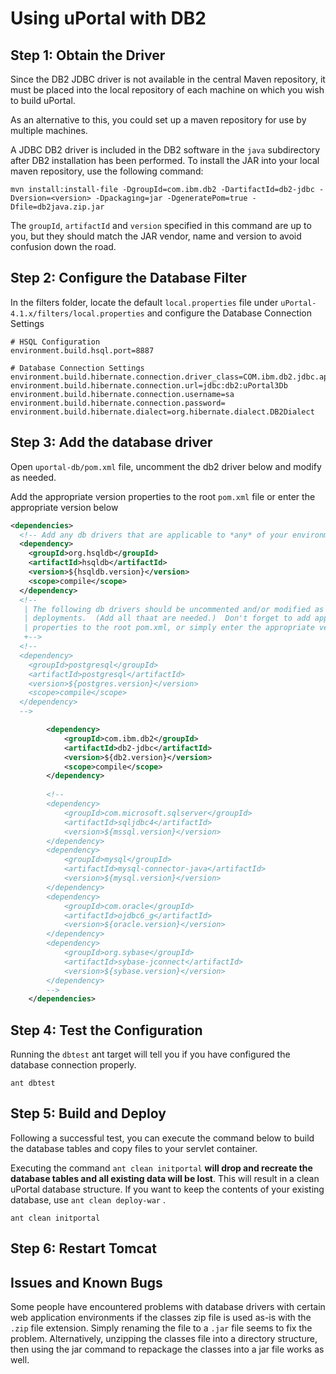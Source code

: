 # Using uPortal with DB2

## Step 1: Obtain the Driver

Since the DB2 JDBC driver is not available in the central Maven repository, it must be placed into the local repository of each machine on which you wish to build uPortal.

As an alternative to this, you could set up a maven repository for use by multiple machines.

A JDBC DB2 driver is included in the DB2 software in the `java` subdirectory after DB2 installation has been performed. To install the JAR into your local maven repository, use the following command:

```
mvn install:install-file -DgroupId=com.ibm.db2 -DartifactId=db2-jdbc -Dversion=<version> -Dpackaging=jar -DgeneratePom=true -Dfile=db2java.zip.jar
```


The `groupId`, `artifactId` and `version` specified in this command are up to you, but they should match the JAR vendor, name and version to avoid confusion down the road.

## Step 2: Configure the Database Filter

In the filters folder, locate the default `local.properties` file under `uPortal-4.1.x/filters/local.properties` and configure the Database Connection Settings

```shell
# HSQL Configuration
environment.build.hsql.port=8887

# Database Connection Settings 
environment.build.hibernate.connection.driver_class=COM.ibm.db2.jdbc.app.DB2Driver
environment.build.hibernate.connection.url=jdbc:db2:uPortal3Db
environment.build.hibernate.connection.username=sa
environment.build.hibernate.connection.password=
environment.build.hibernate.dialect=org.hibernate.dialect.DB2Dialect
```

## Step 3: Add the database driver 

Open `uportal-db/pom.xml` file, uncomment the db2 driver below and modify as needed.

Add the appropriate version properties to the root `pom.xml` file or enter the appropriate version below

```xml
<dependencies>
  <!-- Add any db drivers that are applicable to *any* of your environments -->
  <dependency>
    <groupId>org.hsqldb</groupId>
    <artifactId>hsqldb</artifactId>
    <version>${hsqldb.version}</version>
    <scope>compile</scope>
  </dependency>
  <!--
   | The following db drivers should be uncommented and/or modified as needed for server 
   | deployments.  (Add all thaat are needed.)  Don't forget to add appropriate  .version 
   | properties to the root pom.xml, or simply enter the appropriate version below.
   +-->
  <!--
  <dependency>
    <groupId>postgresql</groupId>
    <artifactId>postgresql</artifactId>
    <version>${postgres.version}</version>
    <scope>compile</scope>
  </dependency>
  -->

	    <dependency>
	        <groupId>com.ibm.db2</groupId>
	        <artifactId>db2-jdbc</artifactId>
	        <version>${db2.version}</version>
	        <scope>compile</scope>
	    </dependency>
 
		<!--
        <dependency>
            <groupId>com.microsoft.sqlserver</groupId>
            <artifactId>sqljdbc4</artifactId>
            <version>${mssql.version}</version>
        </dependency>
        <dependency>
            <groupId>mysql</groupId>
            <artifactId>mysql-connector-java</artifactId>
            <version>${mysql.version}</version>
        </dependency>
        <dependency>
            <groupId>com.oracle</groupId>
            <artifactId>ojdbc6_g</artifactId>
            <version>${oracle.version}</version>
        </dependency>
        <dependency>
            <groupId>org.sybase</groupId>
            <artifactId>sybase-jconnect</artifactId>
            <version>${sybase.version}</version>
        </dependency>
	    -->
    </dependencies>
```

## Step 4: Test the Configuration

Running the `dbtest` ant target will tell you if you have configured the database connection properly.

```shell
ant dbtest
```

## Step 5: Build and Deploy 

Following a successful test, you can execute the command below to build the database tables and copy files to your servlet container. 

Executing the command `ant clean initportal` **will drop and recreate the database tables and all existing data will be lost**. This will result in a clean uPortal database structure. If you want to keep the contents of your existing database, use `ant clean deploy-war` .

```shell
ant clean initportal
```

## Step 6: Restart Tomcat


 

##  Issues and Known Bugs

Some people have encountered problems with database drivers with certain web application environments if the classes zip file is used as-is with the `.zip` file extension. Simply renaming the file to a `.jar` file seems to fix the problem. Alternatively, unzipping the classes file into a directory structure, then using the jar command to repackage the classes into a jar file works as well.
